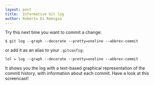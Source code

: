 ```yaml
---
layout: post
title:  Informative Git log
author: Roberto Di Remigio
---
```


Try this next time you want to commit a change:

```shell
$ git log --graph --decorate --pretty=oneline --abbrev-commit
```
or add it as an alias to your `.gitconfig`:
```shell
lol = log --graph --decorate --pretty=oneline --abbrev-commit
```

It shows you the log with a text-based graphical representation of the commit
history, with information about each commit. Have a look at this screencast!

<script type="text/javascript" src="https://asciinema.org/a/b3y5hc5gbwoyivdrrvszqrmuz.js" id="asciicast-b3y5hc5gbwoyivdrrvszqrmuz" async></script>
